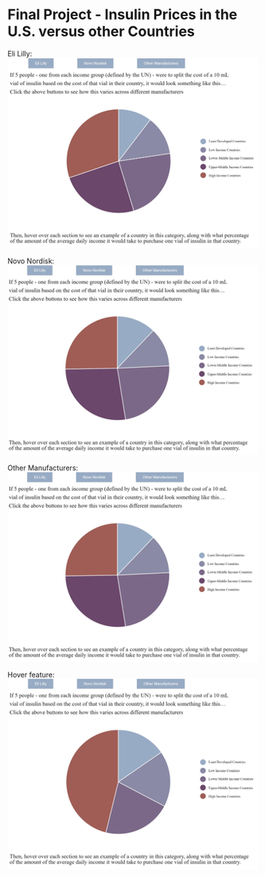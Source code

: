 Final Project - Insulin Prices in the U.S. versus other Countries 
===

Eli Lilly:
![](https://github.com/moneill0/InsulinDataVis/blob/master/img/eli-lilly.JPG)

Novo Nordisk:
![](https://github.com/moneill0/InsulinDataVis/blob/master/img/novo-nordisk.JPG)

Other Manufacturers:
![](https://github.com/moneill0/InsulinDataVis/blob/master/img/novo-nordisk.JPG)

Hover feature:
![](https://github.com/moneill0/InsulinDataVis/blob/master/img/other-manufacturers.JPG)
